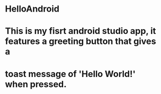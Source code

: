 # HelloAndroid
 
# This is my fisrt android studio app, it features a greeting button that gives a
# toast message of 'Hello World!' when pressed.